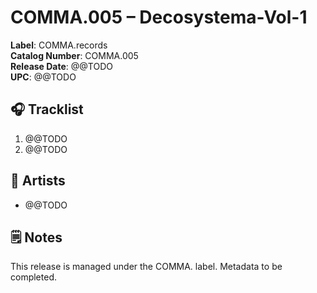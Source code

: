 # COMMA.005 – Decosystema-Vol-1

**Label**: COMMA.records  
**Catalog Number**: COMMA.005  
**Release Date**: @@TODO  
**UPC**: @@TODO  

## 🎧 Tracklist

1. @@TODO
2. @@TODO

## 👥 Artists

- @@TODO

## 🗒️ Notes

This release is managed under the COMMA. label. Metadata to be completed.
